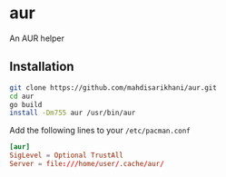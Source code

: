 # aur

An AUR helper

## Installation
```bash
git clone https://github.com/mahdisarikhani/aur.git
cd aur
go build
install -Dm755 aur /usr/bin/aur
```

Add the following lines to your `/etc/pacman.conf`
```conf
[aur]
SigLevel = Optional TrustAll
Server = file:///home/user/.cache/aur/
```

